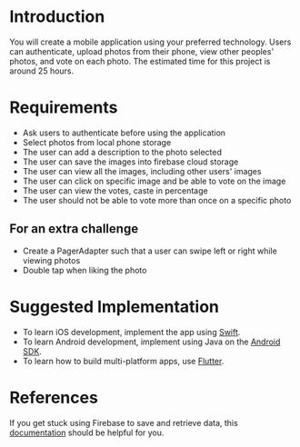 # Introduction
You will create a mobile application using your preferred technology. Users can authenticate, upload photos from their phone, view other peoples' photos, and vote on each photo. The estimated time for this project is around 25 hours.

# Requirements
* Ask users to authenticate before using the application
* Select photos from local phone storage
* The user can add a description to the photo selected
* The user can save the images into firebase cloud storage
* The user can view all the images, including other users' images
* The user can click on specific image and be able to vote on the image
* The user can view the votes, caste in percentage
* The user should not be able to vote more than once on a specific photo

## For an extra challenge
* Create a PagerAdapter such that a user can swipe left or right while viewing photos
* Double tap when liking the photo

# Suggested Implementation
* To learn iOS development, implement the app using [Swift](https://swift.org/).
* To learn Android development, implement using Java on the [Android SDK](https://developer.android.com/studio).
* To learn how to build multi-platform apps, use [Flutter](https://flutter.dev/).

# References
If you get stuck using Firebase to save and retrieve data, this [documentation](https://firebase.google.com/docs/database/admin/save-data) should be helpful for you.
